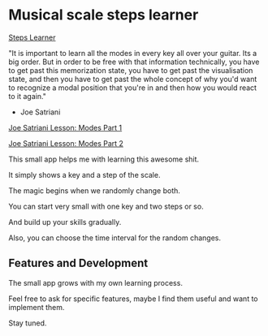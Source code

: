 # Musical scale steps learner

[Steps Learner](https://vincentwue.github.io/steps-learner/)

"It is important to learn all the modes in every key all over your guitar.
Its a big order.
But in order to be free with that information technically,
you have to get past this memorization state,
you have to get past the visualisation state,
and then you have to get past the whole concept of
why you'd want to recognize a modal position
that you're in and then how you would react to it again."
- Joe Satriani

[Joe Satriani Lesson: Modes Part 1](https://www.youtube.com/watch?v=KlVpR0cl1Uo)

[Joe Satriani Lesson: Modes Part 2](https://www.youtube.com/watch?v=GI1gpDEt4Eg)

This small app helps me with learning this awesome shit.

It simply shows a key and a step of the scale.

The magic begins when we randomly change both.

You can start very small with one key and two steps or so.

And build up your skills gradually.

Also, you can choose the time interval for the random changes.

## Features and Development

The small app grows with my own learning process.

Feel free to ask for specific features,
maybe I find them useful and want to implement them.

Stay tuned.